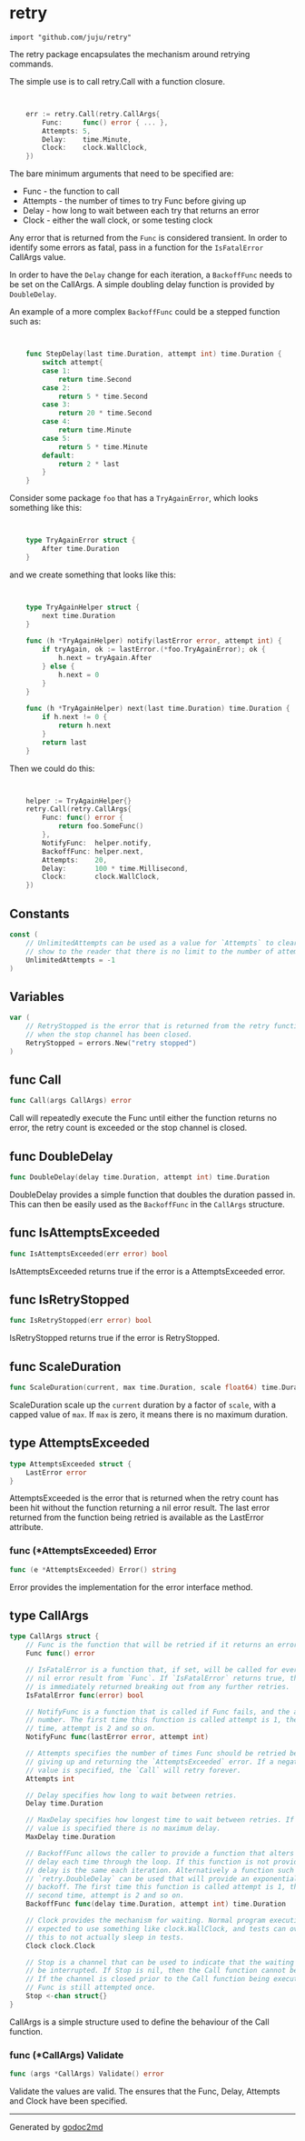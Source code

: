 
# retry
    import "github.com/juju/retry"

The retry package encapsulates the mechanism around retrying commands.

The simple use is to call retry.Call with a function closure.

```go


	err := retry.Call(retry.CallArgs{
		Func:     func() error { ... },
		Attempts: 5,
		Delay:    time.Minute,
		Clock:    clock.WallClock,
	})

```

The bare minimum arguments that need to be specified are:
* Func - the function to call
* Attempts - the number of times to try Func before giving up
* Delay - how long to wait between each try that returns an error
* Clock - either the wall clock, or some testing clock

Any error that is returned from the `Func` is considered transient.
In order to identify some errors as fatal, pass in a function for the
`IsFatalError` CallArgs value.

In order to have the `Delay` change for each iteration, a `BackoffFunc`
needs to be set on the CallArgs. A simple doubling delay function is
provided by `DoubleDelay`.

An example of a more complex `BackoffFunc` could be a stepped function such
as:

```go


	func StepDelay(last time.Duration, attempt int) time.Duration {
		switch attempt{
		case 1:
			return time.Second
		case 2:
			return 5 * time.Second
		case 3:
			return 20 * time.Second
		case 4:
			return time.Minute
		case 5:
			return 5 * time.Minute
		default:
			return 2 * last
		}
	}

```

Consider some package `foo` that has a `TryAgainError`, which looks something
like this:
```go


	type TryAgainError struct {
		After time.Duration
	}

```
and we create something that looks like this:

```go


	type TryAgainHelper struct {
		next time.Duration
	}
	
	func (h *TryAgainHelper) notify(lastError error, attempt int) {
		if tryAgain, ok := lastError.(*foo.TryAgainError); ok {
			h.next = tryAgain.After
		} else {
			h.next = 0
		}
	}
	
	func (h *TryAgainHelper) next(last time.Duration) time.Duration {
		if h.next != 0 {
			return h.next
		}
		return last
	}

```

Then we could do this:
```go


	helper := TryAgainHelper{}
	retry.Call(retry.CallArgs{
		Func: func() error {
			return foo.SomeFunc()
		},
		NotifyFunc:  helper.notify,
		BackoffFunc: helper.next,
		Attempts:    20,
		Delay:       100 * time.Millisecond,
		Clock:       clock.WallClock,
	})

```




## Constants
``` go
const (
    // UnlimitedAttempts can be used as a value for `Attempts` to clearly
    // show to the reader that there is no limit to the number of attempts.
    UnlimitedAttempts = -1
)
```

## Variables
``` go
var (
    // RetryStopped is the error that is returned from the retry functions
    // when the stop channel has been closed.
    RetryStopped = errors.New("retry stopped")
)
```

## func Call
``` go
func Call(args CallArgs) error
```
Call will repeatedly execute the Func until either the function returns no
error, the retry count is exceeded or the stop channel is closed.


## func DoubleDelay
``` go
func DoubleDelay(delay time.Duration, attempt int) time.Duration
```
DoubleDelay provides a simple function that doubles the duration passed in.
This can then be easily used as the `BackoffFunc` in the `CallArgs`
structure.


## func IsAttemptsExceeded
``` go
func IsAttemptsExceeded(err error) bool
```
IsAttemptsExceeded returns true if the error is a AttemptsExceeded
error.


## func IsRetryStopped
``` go
func IsRetryStopped(err error) bool
```
IsRetryStopped returns true if the error is RetryStopped.


## func ScaleDuration
``` go
func ScaleDuration(current, max time.Duration, scale float64) time.Duration
```
ScaleDuration scale up the `current` duration by a factor of `scale`, with
a capped value of `max`. If `max` is zero, it means there is no maximum
duration.



## type AttemptsExceeded
``` go
type AttemptsExceeded struct {
    LastError error
}
```
AttemptsExceeded is the error that is returned when the retry count has
been hit without the function returning a nil error result. The last error
returned from the function being retried is available as the LastError
attribute.











### func (\*AttemptsExceeded) Error
``` go
func (e *AttemptsExceeded) Error() string
```
Error provides the implementation for the error interface method.



## type CallArgs
``` go
type CallArgs struct {
    // Func is the function that will be retried if it returns an error result.
    Func func() error

    // IsFatalError is a function that, if set, will be called for every non-
    // nil error result from `Func`. If `IsFatalError` returns true, the error
    // is immediately returned breaking out from any further retries.
    IsFatalError func(error) bool

    // NotifyFunc is a function that is called if Func fails, and the attempt
    // number. The first time this function is called attempt is 1, the second
    // time, attempt is 2 and so on.
    NotifyFunc func(lastError error, attempt int)

    // Attempts specifies the number of times Func should be retried before
    // giving up and returning the `AttemptsExceeded` error. If a negative
    // value is specified, the `Call` will retry forever.
    Attempts int

    // Delay specifies how long to wait between retries.
    Delay time.Duration

    // MaxDelay specifies how longest time to wait between retries. If no
    // value is specified there is no maximum delay.
    MaxDelay time.Duration

    // BackoffFunc allows the caller to provide a function that alters the
    // delay each time through the loop. If this function is not provided the
    // delay is the same each iteration. Alternatively a function such as
    // `retry.DoubleDelay` can be used that will provide an exponential
    // backoff. The first time this function is called attempt is 1, the
    // second time, attempt is 2 and so on.
    BackoffFunc func(delay time.Duration, attempt int) time.Duration

    // Clock provides the mechanism for waiting. Normal program execution is
    // expected to use something like clock.WallClock, and tests can override
    // this to not actually sleep in tests.
    Clock clock.Clock

    // Stop is a channel that can be used to indicate that the waiting should
    // be interrupted. If Stop is nil, then the Call function cannot be interrupted.
    // If the channel is closed prior to the Call function being executed, the
    // Func is still attempted once.
    Stop <-chan struct{}
}
```
CallArgs is a simple structure used to define the behaviour of the Call
function.











### func (\*CallArgs) Validate
``` go
func (args *CallArgs) Validate() error
```
Validate the values are valid. The ensures that the Func, Delay, Attempts
and Clock have been specified.









- - -
Generated by [godoc2md](http://godoc.org/github.com/davecheney/godoc2md)